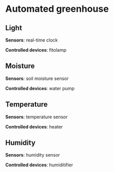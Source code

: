 Automated greenhouse
=====
Light
----
**Sensors**: real-time clock

**Controlled devices**: fitolamp

Moisture
----
**Sensors**: soil moisture sensor

**Controlled devices**: water pump

Temperature
----
**Sensors**: temperature sensor

**Controlled devices**: heater

Humidity
----
**Sensors**: humidity sensor

**Controlled devices**: humiditifier
